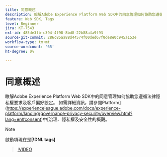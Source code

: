 ```yaml
---
title: 同意概述
description: 瞭解Adobe Experience Platform Web SDK中的同意管理如何協助您遵循法律隱私權要求及客戶偏好設定。
feature: Web SDK, Tags
level: Beginner
jira: KT-7543
exl-id: 485de3fb-c394-4f98-8bd8-22b88a4a9f93
source-git-commit: 286c85aa88d44574f00ded67f0de8e0c945a153e
workflow-type: tm+mt
source-wordcount: '65'
ht-degree: 0%

---
```


# 同意概述

瞭解Adobe Experience Platform Web SDK中的同意管理如何協助您遵循法律隱私權要求及客戶偏好設定。 如需詳細資訊，請參閱Platform](https://experienceleague.adobe.com/docs/experience-platform/landing/governance-privacy-security/overview.html?lang=en#consent)中[治理、隱私權及安全性的概觀。

>[!NOTE]
>
> 啟動項現在是&#x200B;**[!DNL tags]**

>[!VIDEO](https://video.tv.adobe.com/v/332693/?learn=on&enablevpops)

